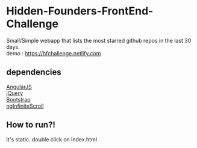 # Hidden-Founders-FrontEnd-Challenge

Small/Simple webapp that lists the most starred github repos in the last 30 days.
<br>
demo : https://hfchallenge.netlify.com
<h2>dependencies</h2>
<a href='https://angularjs.org/'>AngularJS</a><br>
<a href='https://jquery.com/'>jQuery</a><br>
<a href='https://getbootstrap.com/'>Bootstrap</a><br>
<a href='http://sroze.github.io/ngInfiniteScroll/'>ngInfiniteScroll</a>
<h2>How to run?!</h2>


It's static..double click on index.html
